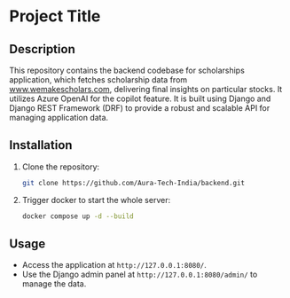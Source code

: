 # Project Title

## Description
This repository contains the backend codebase for scholarships application, which fetches scholarship data from www.wemakescholars.com, delivering final insights on particular stocks. It utilizes Azure OpenAI for the copilot feature. It is built using Django and Django REST Framework (DRF) to provide a robust and scalable API for managing application data.

## Installation

1. Clone the repository:
   ```bash
   git clone https://github.com/Aura-Tech-India/backend.git
   ```

2. Trigger docker to start the whole server:
   ```bash
   docker compose up -d --build
   ```

## Usage
- Access the application at `http://127.0.0.1:8080/`.
- Use the Django admin panel at `http://127.0.0.1:8080/admin/` to manage the data.
